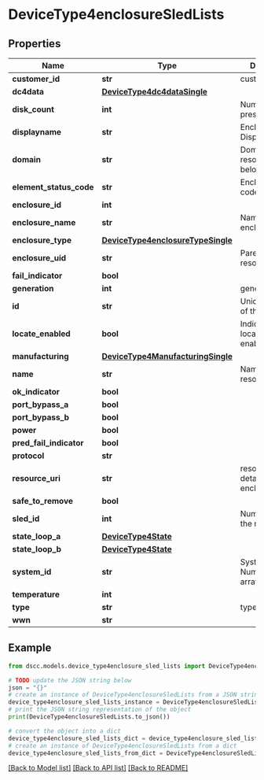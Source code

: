 # DeviceType4enclosureSledLists


## Properties

Name | Type | Description | Notes
------------ | ------------- | ------------- | -------------
**customer_id** | **str** | customerId | [optional] 
**dc4data** | [**DeviceType4dc4dataSingle**](DeviceType4dc4dataSingle.md) |  | [optional] 
**disk_count** | **int** | Number of disks present | [optional] 
**displayname** | **str** | Enclosure Display name | [optional] 
**domain** | **str** | Domain that the resource belongs to | [optional] 
**element_status_code** | **str** | Enclosure status code | [optional] 
**enclosure_id** | **int** |  | [optional] 
**enclosure_name** | **str** | Name of the enclosure | [optional] 
**enclosure_type** | [**DeviceType4enclosureTypeSingle**](DeviceType4enclosureTypeSingle.md) |  | [optional] 
**enclosure_uid** | **str** | Parent UID of the resource. | [optional] 
**fail_indicator** | **bool** |  | [optional] 
**generation** | **int** | generation | [optional] 
**id** | **str** | Unique Identifier of the resource. | [optional] 
**locate_enabled** | **bool** | Indicates if the locate beacon is enabled or not | [optional] 
**manufacturing** | [**DeviceType4ManufacturingSingle**](DeviceType4ManufacturingSingle.md) |  | [optional] 
**name** | **str** | Name of the resource. | [optional] 
**ok_indicator** | **bool** |  | [optional] 
**port_bypass_a** | **bool** |  | [optional] 
**port_bypass_b** | **bool** |  | [optional] 
**power** | **bool** |  | [optional] 
**pred_fail_indicator** | **bool** |  | [optional] 
**protocol** | **str** |  | [optional] 
**resource_uri** | **str** | resourceUri for detailed enclosure object | [optional] 
**safe_to_remove** | **bool** |  | [optional] 
**sled_id** | **int** | Numeric ID of the resource | [optional] 
**state_loop_a** | [**DeviceType4State**](DeviceType4State.md) |  | [optional] 
**state_loop_b** | [**DeviceType4State**](DeviceType4State.md) |  | [optional] 
**system_id** | **str** | SystemUid/Serial Number  of the array. | [optional] 
**temperature** | **int** |  | [optional] 
**type** | **str** | type | [optional] 
**wwn** | **str** |  | [optional] 

## Example

```python
from dscc.models.device_type4enclosure_sled_lists import DeviceType4enclosureSledLists

# TODO update the JSON string below
json = "{}"
# create an instance of DeviceType4enclosureSledLists from a JSON string
device_type4enclosure_sled_lists_instance = DeviceType4enclosureSledLists.from_json(json)
# print the JSON string representation of the object
print(DeviceType4enclosureSledLists.to_json())

# convert the object into a dict
device_type4enclosure_sled_lists_dict = device_type4enclosure_sled_lists_instance.to_dict()
# create an instance of DeviceType4enclosureSledLists from a dict
device_type4enclosure_sled_lists_from_dict = DeviceType4enclosureSledLists.from_dict(device_type4enclosure_sled_lists_dict)
```
[[Back to Model list]](../README.md#documentation-for-models) [[Back to API list]](../README.md#documentation-for-api-endpoints) [[Back to README]](../README.md)


